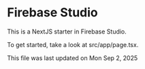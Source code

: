 # Firebase Studio

This is a NextJS starter in Firebase Studio.

To get started, take a look at src/app/page.tsx.

This file was last updated on Mon Sep 2, 2025

<!-- BASELINE 110 -->
